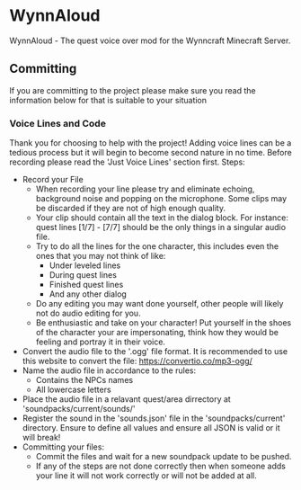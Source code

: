 # WynnAloud
WynnAloud - The quest voice over mod for the Wynncraft Minecraft Server. 

## Committing
If you are committing  to the project please make sure you read the information below for that is suitable to your situation 

### Voice Lines and Code
Thank you for choosing to help with the project! Adding voice lines can be a tedious process but it will begin to become second nature in no time. Before recording please read the 'Just Voice Lines' section first.
Steps:
- Record your File
  - When recording your line please try and eliminate echoing, background noise and popping on the microphone. Some clips may be discarded if they are not of high enough quality.
  - Your clip should contain all the text in the dialog block. For instance: quest lines [1/7] - [7/7] should be the only things in a singular audio file.
  - Try to do all the lines for the one character, this includes even the ones that you may not think of like:
    - Under leveled lines
    - During quest lines
    - Finished quest lines
    - And any other dialog
  - Do any editing you may want done yourself, other people will likely not do audio editing for you.
  - Be enthusiastic and take on your character! Put yourself in the shoes of the character your are impersonating, think how they would be feeling and portray it in their voice.
- Convert the audio file to the '.ogg' file format. It is recommended to use this website to convert the file: https://convertio.co/mp3-ogg/
- Name the audio file in accordance to the rules:
  - Contains the NPCs names
  - All lowercase letters
- Place the audio file in a relavant quest/area dirrectory at 'soundpacks/current/sounds/'
- Register the sound in the 'sounds.json' file in the 'soundpacks/current' directory. Ensure to define all values and ensure all JSON is valid or it will break!
- Committing your files:
  - Commit the files and wait for a new soundpack update to be pushed.
  - If any of the steps are not done correctly then when someone adds your line it will not work correctly or will not be added at all.
  
  
